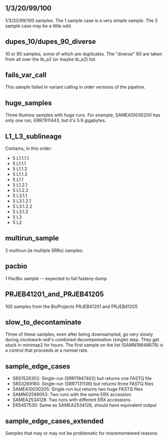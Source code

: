 ## 1/3/20/99/100
1/3/20/99/100 samples. The 1 sample case is a very simple sample. The 3 sample case may be a little odd.

## dupes_10/dupes_90_diverse
10 or 90 samples, some of which are duplicates. The "diverse" 90 are taken from all over the tb_a3 (or maybe tb_a2) list.

## fails_var_call
This sample failed in variant calling in older versions of the pipeline.

## huge_samples
Three Illumina samples with huge runs. For example, SAMEA10030200 has only one run, ERR7911443, but it's 5.9 gigabytes.

## L1_L3_sublineage
Contains, in this order:
 * 5 L1.1.1.1
 * 5 L1.1.1
 * 5 L1.1.2
 * 5 L1.1.3
 * 5 L1.1
 * 5 L1.2.1
 * 5 L1.2.2
 * 5 L3.1.1
 * 5 L3.1.2.1
 * 5 L3.1.2.2
 * 5 L3.1.2
 * 5 L3
 * 5 L2

## multirun_sample
2 multirun (ie multiple SRRs) samples.

## pacbio
1 PacBio sample -- expected to fail fasterq-dump

## PRJEB41201_and_PRJEB41205
100 samples from the BioProjects PRJEB41201 and PRJEB41205

## slow_to_decontaminate
Three of these samples, even after being downsampled, go very slowly during clockwork-wdl's combined decontamination (single) step. They get stuck in minimap2 for hours. The first sample on the list (SAMN18648679) is a control that proceeds at a normal rate.

## sample_edge_cases
* SRS1528302: Single-run (SRR11947402) but returns one FASTQ file
* SRS3269160: Single-run (SRR7131136) but returns three FASTQ files
* SAMEA10030205: Single-run but returns two huge FASTQ files
* SAMN02599053: Two runs with the same ERX accession
* SAMEA2534128: Two runs with different ERX accessions
* ERS457530: Same as SAMEA2534128, should have equivalent output

## sample_edge_cases_extended
Samples that may or may not be problematic for misremembered reasons
